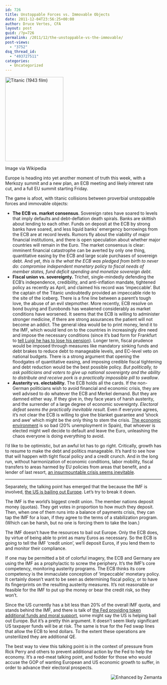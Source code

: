```yaml
---
id: 726
title: Unstoppable Forces vs. Immovable Objects
date: 2011-12-04T23:56:25+00:00
author: Druce Vertes, CFA
layout: post
guid: /?p=726
permalink: /2011/12/the-unstoppable-vs-the-immovable/
post-views:
  - "3752"
dsq_thread_id:
  - "493727511"
categories:
  - Uncategorized
---
```

<div style="width: 197px" class="wp-caption alignright">
  <a href="http://en.wikipedia.org/wiki/File:Titanic%281943%29.jpg"><img class="zemanta-img-inserted zemanta-img-configured" title="Titanic (1943 film)" src="http://upload.wikimedia.org/wikipedia/en/3/3e/Titanic%281943%29.jpg" alt="Titanic (1943 film)" width="187" height="270" /></a>
  
  <p class="wp-caption-text">
    Image via Wikipedia
  </p>
</div>

Europe is heading into yet another moment of truth this week, with a Merkozy summit and a new plan, an ECB meeting and likely interest rate cut, and a full EU summit starting Friday.  
<!--more-->

  
The game is afoot, with titanic collisions between proverbial unstoppable forces and immovable objects:

  * **The ECB vs. market consensus**. Sovereign rates have soared to levels that imply defaults and debt-deflation death spirals. Banks are skittish about lending to each other. Funds on deposit at the ECB by strong banks have soared, and less liquid banks&#8217; emergency borrowings from the ECB are at record levels. Rumors fly about the viability of major financial institutions, and there is open speculation about whether major countries will remain in the Euro. The market consensus is clear: imminent financial catastrophe can be averted by only one thing, quantitative easing by the ECB and large scale purchases of sovereign debt. And yet, _this is the what the ECB was pledged from birth to never do: compromise independent monetary policy to fiscal needs of member states, fund deficit spending and monetize sovereign debt_.
  * **Fiscal union vs. sovereignty.** Trichet, single-mindedly defending the ECB&#8217;s independence, credibility, and anti-inflation mandate, tightened policy as recently as April, and claimed his record was &#8216;impeccable&#8217;. But the captain of the Titanic undoubtedly provided an impeccable ride to the site of the iceberg. There is a fine line between a parent&#8217;s tough love, the abuse of an evil stepmother. More recently, ECB resolve on bond buying and Eurobonds has weakened considerably as market conditions have worsened. It seems that the ECB is willing to administer stronger medicine, if there are strong assurances the patient will not become an addict. The general idea would be to print money, lend it to the IMF, which would lend on to the countries in increasingly dire need and impose the necessary conditions (since it&#8217;s bad form for Frankfurt to [tell Luigi he has to lose his pension](http://tvnz.co.nz/world-news/italy-s-welfare-minister-cries-while-announcing-cuts-4590400)). Longer term, fiscal prudence would be imposed through measures like mandatory sinking funds and debt brakes to reduce debt to manageable levels, and EC-level veto on national budgets. There is a strong argument that opening the floodgates of quantitative easing, and imposing credible fiscal tightening and debt reduction would be the best possible policy. _But politically, to ask politicians and voters to give up national sovereignty and the ability to distribute and receive pork is a practically impossible pill to swallow_.
  * **Austerity vs. electability.** The ECB holds all the cards. If the non-German politicians wish to avoid financial and economic crisis, they are well advised to do whatever the ECB and Merkel demand. But they are damned either way. If they give in, they face years of harsh austerity, and the surrender of a large degree of economic sovereignty. _Electoral defeat seems the practically inevitable result._ Even if everyone agrees, it&#8217;s not clear the ECB is willing to give the blanket guarantee and &#8216;shock and awe&#8217; which might be the only thing to stem the crisis. [The economic environment](http://www.tradingeconomics.com/index-list-by-country) is so bad (20% unemployment in Spain), that whoever is elected might well decide to default and leave the Euro, unleashing the chaos everyone is doing everything to avoid.

I&#8217;d like to be optimistic, but an awful lot has to go right. Critically, growth has to resume to make the debt and politics manageable. It&#8217;s hard to see how that will happen with tight fiscal policy and a credit crunch. And in the long run, without harmonization of economic conditions, labor mobility, fiscal transfers to areas harmed by EU policies from areas that benefit, and a lender of last resort, [an insurmountable crisis seems inevitable](/2011/04/from_the_unthinkable_to_the_inevitable_why_the_euro_is_doomed/).

* * *

Separately, the talking point has emerged that the because the IMF is involved, [the US is bailing out Europe](http://www.thereformedbroker.com/2011/12/03/spoiler-alert-were-about-to-bailout-europe/). Let&#8217;s try to break it down.

The IMF is the world&#8217;s biggest credit union. The member nations deposit money (quotas). They get votes in proportion to how much they deposit. Then, when one of them runs into a balance of payments crisis, they can tap the IMF for a loan, if they agree to the terms of a stabilization program. (Which can be harsh, but no one is forcing them to take the loan.)

The IMF doesn&#8217;t have the resources to bail out Europe. Only the ECB does, by virtue of being able to print as many Euros as necessary. So the ECB is going to tell the IMF &#8216;credit union&#8217;, we&#8217;ll deposit Euros, if you lend them to <fill in the blank> and monitor their compliance.

If one may be permitted a bit of colorful imagery, the ECB and Germany are using the IMF as a prophylactic to screw the periphery. It&#8217;s the IMF&#8217;s core competency, monitoring austerity programs. The ECB thinks its core competency is the immaculate conception of &#8216;impeccable&#8217; monetary policy. It certainly doesn&#8217;t want to be seen as determining fiscal policy, or to have its fingerprints on the resulting austerity measures. It&#8217;s not reasonable or feasible for the IMF to put up the money or bear the credit risk, so they won&#8217;t.

Since the US currently has a bit less than 20% of the overall IMF quota, and stands behind the IMF, and there is talk of [the Fed providing token additional funds and moral support](http://www.reuters.com/article/2011/12/05/us-eurozone-imf-fed-idUSTRE7B30X320111205), some might say the US is helping bail out Europe. But it&#8217;s a pretty thin argument. It doesn&#8217;t seem likely significant US taxpayer funds will be at risk. The same is true for the Fed swap lines that allow the ECB to lend dollars. To the extent these operations are unsterilized they are additional QE.

The best way to view this talking point is in the context of pressure from Rick Perry and others to prevent additional action by the Fed to help the economy. It&#8217;s a red-meat talking point, and fodder for those who would accuse the GOP of wanting European and US economic growth to suffer, in order to advance their electoral prospects.

<div class="zemanta-pixie" style="margin-top: 10px; height: 15px;">
  <a class="zemanta-pixie-a" title="Enhanced by Zemanta" href="http://www.zemanta.com/"><img class="zemanta-pixie-img" style="border: none; float: right;" src="http://img.zemanta.com/zemified_e.png?x-id=fb075c38-22a8-4f74-9b8f-102071532d8e" alt="Enhanced by Zemanta" /></a>
</div>